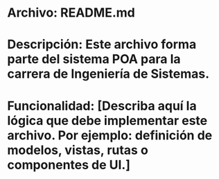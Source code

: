# Archivo: README.md
# Descripción: Este archivo forma parte del sistema POA para la carrera de Ingeniería de Sistemas.
# Funcionalidad: [Describa aquí la lógica que debe implementar este archivo. Por ejemplo: definición de modelos, vistas, rutas o componentes de UI.]

